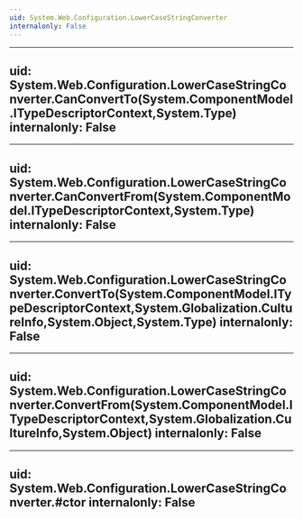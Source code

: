 ```yaml
---
uid: System.Web.Configuration.LowerCaseStringConverter
internalonly: False
---
```


---
uid: System.Web.Configuration.LowerCaseStringConverter.CanConvertTo(System.ComponentModel.ITypeDescriptorContext,System.Type)
internalonly: False
---

---
uid: System.Web.Configuration.LowerCaseStringConverter.CanConvertFrom(System.ComponentModel.ITypeDescriptorContext,System.Type)
internalonly: False
---

---
uid: System.Web.Configuration.LowerCaseStringConverter.ConvertTo(System.ComponentModel.ITypeDescriptorContext,System.Globalization.CultureInfo,System.Object,System.Type)
internalonly: False
---

---
uid: System.Web.Configuration.LowerCaseStringConverter.ConvertFrom(System.ComponentModel.ITypeDescriptorContext,System.Globalization.CultureInfo,System.Object)
internalonly: False
---

---
uid: System.Web.Configuration.LowerCaseStringConverter.#ctor
internalonly: False
---
